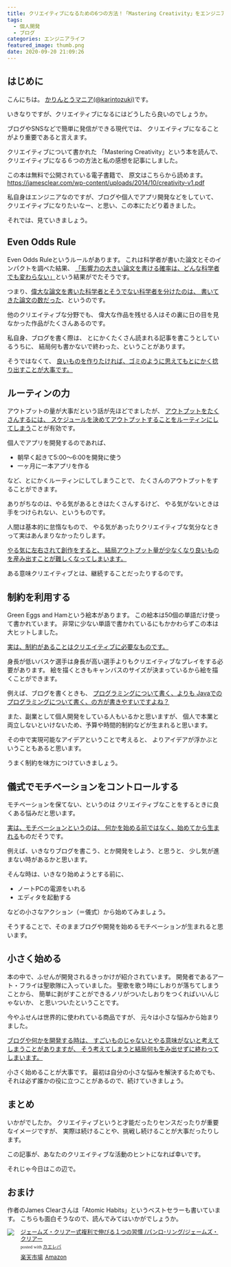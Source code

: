 ```yaml
---
title: クリエイティブになるための6つの方法！「Mastering Creativity」をエンジニアが読んだ感想
tags:
  - 個人開発
  - ブログ
categories: エンジニアライフ
featured_image: thumb.png
date: 2020-09-20 21:09:26
---
```



## はじめに
こんにちは。 [かりんとうマニア(@karintozuki)](https://twitter.com/karintozuki)です。  

いきなりですが、クリエイティブになるにはどうしたら良いのでしょうか。

<!-- more -->
ブログやSNSなどで簡単に発信ができる現代では、
クリエイティブになることがより重要であると言えます。

クリエイティブについて書かれた
「Mastering Creativity」という本を読んで、
クリエイティブになる６つの方法と私の感想を記事にしました。

この本は無料で公開されている電子書籍で、
原文はこちらから読めます。
https://jamesclear.com/wp-content/uploads/2014/10/creativity-v1.pdf


私自身はエンジニアなのですが、ブログや個人でアプリ開発などをしていて、
クリエイティブになりたいなー、と思い、この本にたどり着きました。

それでは、見ていきましょう。

## Even Odds Rule
Even Odds Ruleというルールがあります。
これは科学者が書いた論文とそのインパクトを調べた結果、
<u>「影響力の大きい論文を書ける確率は、どんな科学者でも変わらない」</u>という結果がでたそうです。

つまり、<u>偉大な論文を書いた科学者とそうでない科学者を分けたのは、
書いてきた論文の数だった</u>、というのです。

他のクリエイティブな分野でも、
偉大な作品を残せる人はその裏に日の目を見なかった作品がたくさんあるのです。

私自身、ブログを書く際は、
とにかくたくさん読まれる記事を書こうとしているうちに、
結局何も書かないで終わった、ということがあります。

そうではなくて、
<u> 良いものを作りたければ、ゴミのように思えてもとにかく捻り出すことが大事です。 </u>

## ルーティンの力
アウトプットの量が大事だという話が先ほどでましたが、
<u>アウトプットをたくさんするには、
スケジュールを決めてアウトプットすることをルーティンにしてしまう</u>ことが有効です。

個人でアプリを開発するのであれば、
- 朝早く起きて5:00〜6:00を開発に使う
- 一ヶ月に一本アプリを作る

など、とにかくルーティンにしてしまうことで、
たくさんのアウトプットをすることができます。

ありがちなのは、やる気があるときはたくさんするけど、
やる気がないときは手をつけられない、というものです。

人間は基本的に怠惰なもので、
やる気があったりクリエイティブな気分なときって実はあんまりなかったりします。

<u>やる気に左右されて創作をすると、
結局アウトプット量が少なくなり良いものを産み出すことが難しくなってしまいます。</u>

ある意味クリエイティブとは、継続することだったりするのです。

## 制約を利用する
Green Eggs and Hamという絵本があります。
この絵本は50個の単語だけ使って書かれています。
非常に少ない単語で書かれているにもかかわらずこの本は大ヒットしました。

<u>実は、制約があることはクリエイティブに必要なものです。</u>

身長が低いバスケ選手は身長が高い選手よりもクリエイティブなプレイをする必要があります。
絵を描くときもキャンバスのサイズが決まっているから絵を描くことができます。

例えば、ブログを書くときも、
<u>プログラミングについて書く、よりも
Javaでのプログラミングについて書く、の方が書きやすいですよね？</u>

また、副業として個人開発をしている人もいるかと思いますが、
個人で本業と両立しないといけないため、予算や時間的制約などが生まれると思います。

その中で実現可能なアイデアということで考えると、
よりアイデアが浮かぶということもあると思います。

うまく制約を味方につけていきましょう。

## 儀式でモチベーションをコントロールする
モチベーションを保てない、というのは
クリエイティブなことをするときに良くある悩みだと思います。

<u>実は、モチベーションというのは、
何かを始める前ではなく、始めてから生まれる</u>ものだそうです。

例えば、いきなりブログを書こう、とか開発をしよう、と思うと、
少し気が進まない時があるかと思います。

そんな時は、いきなり始めようとする前に、
- ノートPCの電源をいれる
- エディタを起動する

などの小さなアクション（＝儀式）から始めてみましょう。

そうすることで、そのままブログや開発を始めるモチベーションが生まれると思います。

## 小さく始める
本の中で、ふせんが開発されるきっかけが紹介されています。
開発者であるアート・フライは聖歌隊に入っていました。
聖歌を歌う時にしおりが落ちてしまうことから、
簡単に剥がすことができるノリがついたしおりをつくればいいんじゃないか、
と思いついたということです。

今やふせんは世界的に使われている商品ですが、
元々は小さな悩みから始まりました。

<u>
ブログや何かを開発する時は、
すごいものじゃないとやる意味がないと考えてしまうことがありますが、
そう考えてしまうと結局何も生み出せずに終わってしまいます。
</u>

小さく始めることが大事です。
最初は自分の小さな悩みを解決するためでも、
それは必ず誰かの役に立つことがあるので、続けていきましょう。

## まとめ
いかがでしたか。
クリエイティブというと才能だったりセンスだったりが重要なイメージですが、
実際は続けることや、挑戦し続けることが大事だったりします。

この記事が、あなたのクリエイティブな活動のヒントになれば幸いです。

それじゃ今日はこの辺で。

## おまけ
作者のJames Clearさんは「Atomic Habits」というベストセラーも書いています。
こちらも面白そうなので、読んでみてはいかがでしょうか。

<div class="kaerebalink-box" style="text-align:left;padding-bottom:20px;font-size:small;zoom: 1;overflow: hidden;"><div class="kaerebalink-image" style="float:left;margin:0 15px 10px 0;"><a href="https://rpx.a8.net/svt/ejp?a8mat=3BK2F7+C8KSFM+2HOM+BWGDT&rakuten=y&a8ejpredirect=http%3A%2F%2Fhb.afl.rakuten.co.jp%2Fhgc%2Fg00q0724.2bo11c45.g00q0724.2bo12179%2Fa20081060992_3BK2F7_C8KSFM_2HOM_BWGDT%3Fpc%3Dhttp%253A%252F%252Fitem.rakuten.co.jp%252Fbook%252F16090675%252F%26m%3Dhttp%253A%252F%252Fm.rakuten.co.jp%252Fbook%252Fi%252F19808151%252F" target="_blank"><img src="https://thumbnail.image.rakuten.co.jp/ran/img/2001/0009/784/775/942/154/20010009784775942154_1.jpg?_ex=320x320" style="border: none;"></a></div><div class="kaerebalink-info" style="line-height:120%;zoom: 1;overflow: hidden;"><div class="kaerebalink-name" style="margin-bottom:10px;line-height:120%"><a href="https://rpx.a8.net/svt/ejp?a8mat=3BK2F7+C8KSFM+2HOM+BWGDT&rakuten=y&a8ejpredirect=http%3A%2F%2Fhb.afl.rakuten.co.jp%2Fhgc%2Fg00q0724.2bo11c45.g00q0724.2bo12179%2Fa20081060992_3BK2F7_C8KSFM_2HOM_BWGDT%3Fpc%3Dhttp%253A%252F%252Fitem.rakuten.co.jp%252Fbook%252F16090675%252F%26m%3Dhttp%253A%252F%252Fm.rakuten.co.jp%252Fbook%252Fi%252F19808151%252F" target="_blank">ジェームズ・クリアー式複利で伸びる１つの習慣   /パンロ-リング/ジェームズ・クリアー</a><div class="kaerebalink-powered-date" style="font-size:8pt;margin-top:5px;font-family:verdana;line-height:120%">posted with <a href="https://kaereba.com" rel="nofollow" target="_blank">カエレバ</a></div></div><div class="kaerebalink-detail" style="margin-bottom:5px;"></div><div class="kaerebalink-link1" style="margin-top:10px;"><div class="shoplinkrakuten" style="display:inline;margin-right:5px"><a href="https://rpx.a8.net/svt/ejp?a8mat=3BK2F7+C8KSFM+2HOM+BWGDT&rakuten=y&a8ejpredirect=http%3A%2F%2Fhb.afl.rakuten.co.jp%2Fhgc%2Fg00q0724.2bo11c45.g00q0724.2bo12179%2Fa20081060992_3BK2F7_C8KSFM_2HOM_BWGDT%3Fpc%3Dhttp%253A%252F%252Fitem.rakuten.co.jp%252Fbook%252F16090675%252F%26m%3Dhttp%253A%252F%252Fm.rakuten.co.jp%252Fbook%252Fi%252F19808151%252F" target="_blank">楽天市場</a></div><div class="shoplinkamazon" style="display:inline;margin-right:5px"><a href="https://px.a8.net/svt/ejp?a8mat=3BK5JU+7IW90Y+249K+BWGDT&a8ejpredirect=https%3A%2F%2Fwww.amazon.co.jp%2Fdp%2F4775942158%2F%3Ftag%3Da8-affi-307152-22" target="_blank">Amazon</a></div></div></div><div class="booklink-footer" style="clear: left"></div></div>
